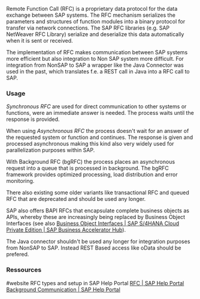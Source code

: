 Remote Function Call (RFC) is a proprietary data protocol for the data exchange between SAP systems. The RFC mechanism serializes the parameters and structures of function modules into a binary protocol for transfer via network connections. The SAP RFC libraries (e.g. SAP NetWeaver RFC Library) serialize and deserialize this data automatically when it is sent or received. 

The implementation of RFC makes communication between SAP systems more efficient but also integration to Non SAP system more difficult. For integration from NonSAP to SAP a wrapper  like the Java Connector was used in the past, which translates f.e. a REST call in Java into a RFC call to SAP.
### Usage

*Synchronous RFC* are used for direct communication to other systems or functions, were an immediate answer is needed. The process waits until the response is provided. 

When using *Asynchronous RFC* the process doesn't wait for an answer of the requested system or function and continues. The response is given and processed asynchronous making this kind also very widely used for parallelization purposes within SAP.

With Background RFC (bgRFC) the process places an asynchronous request into a queue that is processed in background. The bgRFC framework provides optimized processing, load distribution and error monitoring.

There also existing some older variants like transactional RFC and queued RFC that are deprecated and should be used any longer.

SAP also offers BAPI RFCs that encapsulate complete business objects as APIs, whereby these are increasingly being replaced by Business Object Interfaces (see also [Business Object Interfaces | SAP S/4HANA Cloud Private Edition | SAP Business Accelerator Hub](https://api.sap.com/products/SAPS4HANACloudPrivateEdition/onstackextensibility/bointerface)). 

The Java connector shouldn't be used any longer for integration purposes from NonSAP to SAP. Instead REST Based access like oData should be prefered.
### Ressources
#website RFC types and setup in SAP Help Portal [RFC | SAP Help Portal](https://help.sap.com/docs/SAP_S4HANA_ON-PREMISE/753088fc00704d0a80e7fbd6803c8adb/4888068ad9134076e10000000a42189d.html?locale=en-US)
[Background Communication | SAP Help Portal](https://help.sap.com/docs/ABAP_PLATFORM_NEW/753088fc00704d0a80e7fbd6803c8adb/4896e29a0eec3987e10000000a421937.html?locale=en-US)
